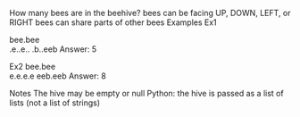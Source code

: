 How many bees are in the beehive?
bees can be facing UP, DOWN, LEFT, or RIGHT
bees can share parts of other bees
Examples
Ex1

bee.bee     
.e..e..
.b..eeb
Answer: 5

Ex2
bee.bee     
e.e.e.e
eeb.eeb
Answer: 8

Notes
The hive may be empty or null
Python: the hive is passed as a list of lists (not a list of strings)